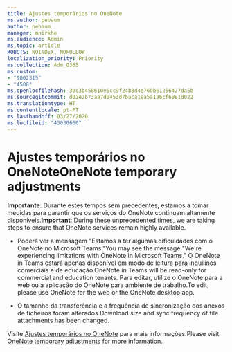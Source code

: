 ```yaml
---
title: Ajustes temporários no OneNote
ms.author: pebaum
author: pebaum
manager: mnirkhe
ms.audience: Admin
ms.topic: article
ROBOTS: NOINDEX, NOFOLLOW
localization_priority: Priority
ms.collection: Adm_O365
ms.custom:
- "9002315"
- "4508"
ms.openlocfilehash: 30c3b458610e5cc9f24b8d4e760b61256427da5b
ms.sourcegitcommit: d02e2b73aa7d0453d7baca1ea5a186cf6081d022
ms.translationtype: HT
ms.contentlocale: pt-PT
ms.lasthandoff: 03/27/2020
ms.locfileid: "43030660"
---
```

# <a name="onenote-temporary-adjustments"></a><span data-ttu-id="3fcd9-102">Ajustes temporários no OneNote</span><span class="sxs-lookup"><span data-stu-id="3fcd9-102">OneNote temporary adjustments</span></span>

<span data-ttu-id="3fcd9-103">**Importante**: Durante estes tempos sem precedentes, estamos a tomar medidas para garantir que os serviços do OneNote continuam altamente disponíveis.</span><span class="sxs-lookup"><span data-stu-id="3fcd9-103">**Important**: During these unprecedented times, we are taking steps to ensure that OneNote services remain highly available.</span></span>

- <span data-ttu-id="3fcd9-104">Poderá ver a mensagem "Estamos a ter algumas dificuldades com o OneNote no Microsoft Teams."</span><span class="sxs-lookup"><span data-stu-id="3fcd9-104">You may see the message "We're experiencing limitations with OneNote in Microsoft Teams."</span></span> <span data-ttu-id="3fcd9-105">O OneNote in Teams estará apenas disponível em modo de leitura para inquilinos comerciais e de educação.</span><span class="sxs-lookup"><span data-stu-id="3fcd9-105">OneNote in Teams will be read-only for commercial and education tenants.</span></span> <span data-ttu-id="3fcd9-106">Para editar, utilize o OneNote para a web ou a aplicação do OneNote para ambiente de trabalho.</span><span class="sxs-lookup"><span data-stu-id="3fcd9-106">To edit, please use OneNote for the web or the OneNote desktop app.</span></span>

- <span data-ttu-id="3fcd9-107">O tamanho da transferência e a frequência de sincronização dos anexos de ficheiros foram alterados.</span><span class="sxs-lookup"><span data-stu-id="3fcd9-107">Download size and sync frequency of file attachments has been changed.</span></span>

<span data-ttu-id="3fcd9-108">Visite [Ajustes temporários no OneNote](https://techcommunity.microsoft.com/t5/onenote-service-updates/awareness-of-temporary-adjustments-in-microsoft-onenote/m-p/1248100) para mais informações.</span><span class="sxs-lookup"><span data-stu-id="3fcd9-108">Please visit [OneNote temporary adjustments](https://techcommunity.microsoft.com/t5/onenote-service-updates/awareness-of-temporary-adjustments-in-microsoft-onenote/m-p/1248100) for more information.</span></span>
